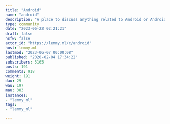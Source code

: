 ```yaml
---
title: "Android" 
name: "android"
description: "A place to discuss anything related to Android or Android adjacent.**INFO:**- No attacking others based on their phone preferences. Criticizing OEMs/devices is allowed. Attacking users because a different brand/device works for them isn't.- Obvious spam will be removed.- Anything directly or indirectly related to Android is allowed."
type: community
date: "2023-06-22 02:21:21"
draft: false
nsfw: false
actor_id: "https://lemmy.ml/c/android"
host: lemmy.ml
lastmod: "2023-06-07 00:00:08"
published: "2020-02-04 17:34:22"
subscribers: 5165
posts: 191
comments: 918
weight: 191
dau: 29
wau: 197
mau: 383
instances:
- "lemmy_ml"
tags: 
- "lemmy_ml"

---
```

